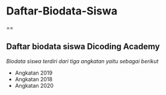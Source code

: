 # Daftar-Biodata-Siswa
==

Daftar biodata siswa Dicoding Academy
--

*Biodata siswa terdiri dari tiga angkatan yaitu sebagai berikut*
- Angkatan 2019
- Angkatan 2018
- Angkatan 2020
